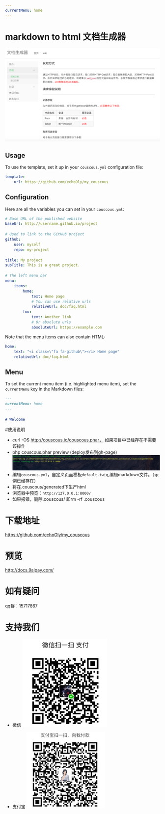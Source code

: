 ```yaml
---
currentMenu: home
---
```

# markdown to html 文档生成器

![](screenshot.png)

## Usage

To use the template, set it up in your `couscous.yml` configuration file:

```yaml
template:
    url: https://github.com/echoOly/my_couscous
```

## Configuration

Here are all the variables you can set in your `couscous.yml`:

```yaml
# Base URL of the published website
baseUrl: http://username.github.io/project

# Used to link to the GitHub project
github:
    user: myself
    repo: my-project

title: My project
subTitle: This is a great project.

# The left menu bar
menu:
    items:
        home:
            text: Home page
            # You can use relative urls
            relativeUrl: doc/faq.html
        foo:
            text: Another link
            # Or absolute urls
            absoluteUrl: https://example.com
```

Note that the menu items can also contain HTML:

```yaml
home:
    text: "<i class=\"fa fa-github\"></i> Home page"
    relativeUrl: doc/faq.html
```

## Menu

To set the current menu item (i.e. highlighted menu item), set the `currentMenu`
key in the Markdown files:

```markdown
---
currentMenu: home
---

# Welcome
```
#使用说明
- curl -OS http://couscous.io/couscous.phar， 如果项目中已经存在不需要该操作
- php couscous.phar preview (deploy发布到gh-page)
![](images/pre.png)
- 编辑`couscous.yml`，自定义页面模板`default.twig`,编辑markdown文件。（示例已经存在）
- 将在.couscous/generated下生产html
- 浏览器中预览：`http://127.0.0.1:8000/`
- 如果报错，删除.couscous/ 即rm -rf .couscous

# 下载地址
https://github.com/echoOly/my_couscous

# 预览
http://docs.9aipay.com/

# 如有疑问
qq群：15717867

# 支持我们

- 微信
![](./images/weixin_pay.JPG)

- 支付宝
![](./images/ali_pay.jpeg)
